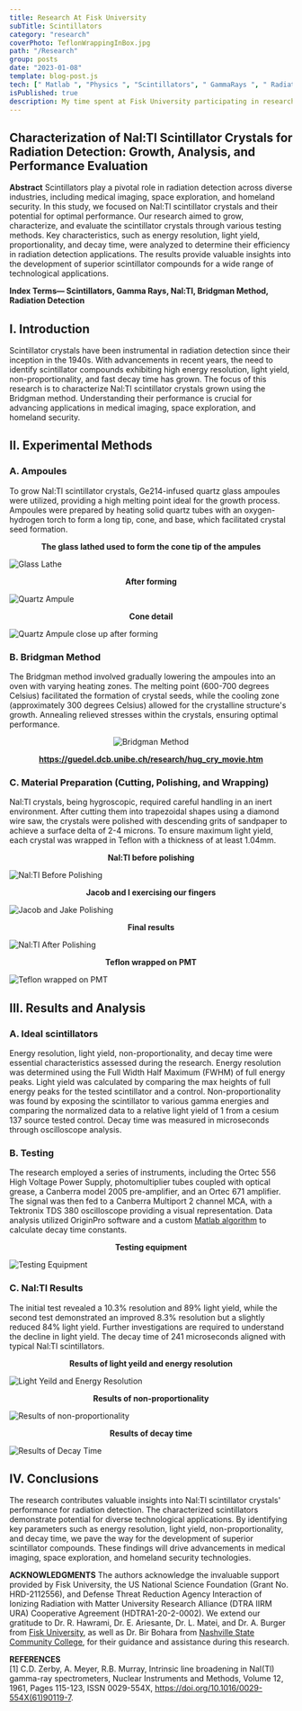 ```yaml
---
title: Research At Fisk University
subTitle: Scintillators
category: "research"
coverPhoto: TeflonWrappingInBox.jpg
path: "/Research"
group: posts
date: "2023-01-08"
template: blog-post.js
tech: [" Matlab ", "Physics ", "Scintillators", " GammaRays ", " Radiaton " ]
isPublished: true
description: My time spent at Fisk University participating in research and development of scintillator crystals
---
```


## Characterization of Nal:Tl Scintillator Crystals for Radiation Detection: Growth, Analysis, and Performance Evaluation

**Abstract**
Scintillators play a pivotal role in radiation detection across diverse industries, including medical imaging, space exploration, and homeland security. In this study, we focused on Nal:Tl scintillator crystals and their potential for optimal performance. Our research aimed to grow, characterize, and evaluate the scintillator crystals through various testing methods. Key characteristics, such as energy resolution, light yield, proportionality, and decay time, were analyzed to determine their efficiency in radiation detection applications. The results provide valuable insights into the development of superior scintillator compounds for a wide range of technological applications.

**Index Terms— Scintillators, Gamma Rays, Nal:Tl, Bridgman Method, Radiation Detection**

## I. Introduction
Scintillator crystals have been instrumental in radiation detection since their inception in the 1940s. With advancements in recent years, the need to identify scintillator compounds exhibiting high energy resolution, light yield, non-proportionality, and fast decay time has grown. The focus of this research is to characterize Nal:Tl scintillator crystals grown using the Bridgman method. Understanding their performance is crucial for advancing applications in medical imaging, space exploration, and homeland security.

## II. Experimental Methods

### A. Ampoules
To grow Nal:Tl scintillator crystals, Ge214-infused quartz glass ampoules were utilized, providing a high melting point ideal for the growth process. Ampoules were prepared by heating solid quartz tubes with an oxygen-hydrogen torch to form a long tip, cone, and base, which facilitated crystal seed formation.

**<center>The glass lathed used to form the cone tip of the ampules</center>**

![Glass Lathe](glassLathe.jpeg)

**<center>After forming</center>**

![Quartz Ampule](ampule.jpeg)

**<center>Cone detail</center>**

![Quartz Ampule close up after forming](ampuleClose.jpeg)

### B. Bridgman Method
The Bridgman method involved gradually lowering the ampoules into an oven with varying heating zones. The melting point (600-700 degrees Celsius) facilitated the formation of crystal seeds, while the cooling zone (approximately 300 degrees Celsius) allowed for the crystalline structure's growth. Annealing relieved stresses within the crystals, ensuring optimal performance.

<p align="center">
  <img src="bridgmanMethod.gif" alt="Bridgman Method" />
</p>

**<center>https://guedel.dcb.unibe.ch/research/hug_cry_movie.htm</center>**

### C. Material Preparation (Cutting, Polishing, and Wrapping)
Nal:Tl crystals, being hygroscopic, required careful handling in an inert environment. After cutting them into trapezoidal shapes using a diamond wire saw, the crystals were polished with descending grits of sandpaper to achieve a surface delta of 2-4 microns. To ensure maximum light yield, each crystal was wrapped in Teflon with a thickness of at least 1.04mm.

**<center>Nal:Tl before polishing</center>**

![Nal:Tl Before Polishing](RawNalTl.jpeg)

**<center>Jacob and I exercising our fingers</center>**

![Jacob and Jake Polishing](JacobAndJakePolishing.JPG)

**<center>Final results</center>**

![Nal:Tl After Polishing](NalTlAfterPolishing.JPEG)

**<center>Teflon wrapped on PMT</center>**

![Teflon wrapped on PMT](TestingScintillatorOnPMT.jpg)

## III. Results and Analysis

### A. Ideal scintillators
Energy resolution, light yield, non-proportionality, and decay time were essential characteristics assessed during the research. Energy resolution was determined using the Full Width Half Maximum (FWHM) of full energy peaks. Light yield was calculated by comparing the max heights of full energy peaks for the tested scintillator and a control. Non-proportionality was found by exposing the scintillator to various gamma energies and comparing the normalized data to a relative light yield of 1 from a cesium 137 source tested control. Decay time was measured in microseconds through oscilloscope analysis.

### B. Testing
The research employed a series of instruments, including the Ortec 556 High Voltage Power Supply, photomultiplier tubes coupled with optical grease, a Canberra model 2005 pre-amplifier, and an Ortec 671 amplifier. The signal was then fed to a Canberra Multiport 2 channel MCA, with a Tektronix TDS 380 oscilloscope providing a visual representation. Data analysis utilized OriginPro software and a custom [Matlab algorithm](../Algorithm/) to calculate decay time constants.

**<center>Testing equipment</center>**

![Testing Equipment](TestingEquipment.png)

### C. Nal:Tl Results
The initial test revealed a 10.3% resolution and 89% light yield, while the second test demonstrated an improved 8.3% resolution but a slightly reduced 84% light yield. Further investigations are required to understand the decline in light yield. The decay time of 241 microseconds aligned with typical Nal:Tl scintillators.

**<center>Results of light yeild and energy resolution</center>**

![Light Yeild and Energy Resolution](results.png)

**<center>Results of non-proportionality</center>**

![Results of non-proportionality](resultsNonProportionality.png)

**<center>Results of decay time</center>**

![Results of Decay Time](NalTlDecayTime.png)

## IV. Conclusions
The research contributes valuable insights into Nal:Tl scintillator crystals' performance for radiation detection. The characterized scintillators demonstrate potential for diverse technological applications. By identifying key parameters such as energy resolution, light yield, non-proportionality, and decay time, we pave the way for the development of superior scintillator compounds. These findings will drive advancements in medical imaging, space exploration, and homeland security technologies.


**ACKNOWLEDGMENTS**
The authors acknowledge the invaluable support provided by Fisk University, the US National Science Foundation (Grant No. HRD-2112556), and Defense Threat Reduction Agency Interaction of Ionizing Radiation with Matter University Research Alliance (DTRA IIRM URA) Cooperative Agreement (HDTRA1-20-2-0002). We extend our gratitude to Dr. R. Hawrami, Dr. E. Ariesante, Dr. L. Matei, and Dr. A. Burger from [Fisk University][def], as well as Dr. Bir Bohara from [Nashville State Community College](https://www.nscc.edu/news/research-summer-for-nashville-state-stem-group.php), for their guidance and assistance during this research.

**REFERENCES**  
[1] C.D. Zerby, A. Meyer, R.B. Murray,
Intrinsic line broadening in NaI(Tl) gamma-ray spectrometers,
Nuclear Instruments and Methods,
Volume 12,
1961,
Pages 115-123,
ISSN 0029-554X,
https://doi.org/10.1016/0029-554X(61)90119-7.  





[def]: https://www.fisk.edu/bioss/